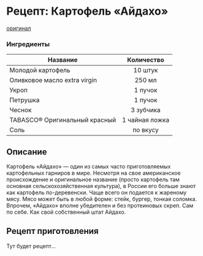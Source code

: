 # Рецепт: Картофель «Айдахо»
[оригинал](https://eda.ru/recepty/osnovnye-blyuda/kartofel-ajdaho-30625)

### Ингредиенты
| Название | Количество  |
| ------------- |:-----------------:|
| Молодой картофель | 10 штук |
| Оливковое масло extra virgin | 250 мл |
| Укроп | 1 пучок |
| Петрушка | 1 пучок |
| Чеснок | 3 зубчика |
| TABASCO® Оригинальный красный | 1 чайная ложка |
| Соль | по вкусу |

## Описание
Картофель «Айдахо» — один из самых часто приготовляемых картофельных гарниров в мире. Несмотря на свое американское происхождение и оригинальное название (просто картофель там основная сельскохозяйственная культура), в России его больше знают как картофель по-деревенски. Чаще всего он подается к жареному мясу. Мясо может быть в любой форме: стейк, бургер, тонкая соломка. Впрочем, «Айдахо» вполне убедителен и без протеиновых скреп. Сам по себе. Как свой собственный штат Айдахо.

## Рецепт приготовления
Тут будет рецепт...


